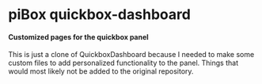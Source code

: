 # piBox quickbox-dashboard

#### Customized pages for the quickbox panel

This is just a clone of QuickboxDashboard because I needed to make some custom files to add personalized functionality to the panel. Things that would most likely not  be added to the original repository.